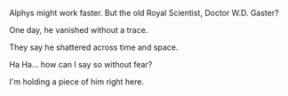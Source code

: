 <!--META
timestamp: -66666666666666666666666
name: ???
preview: ???
-->
<!--START content-->

Alphys might work faster. But the old Royal Scientist, Doctor W.D. Gaster?

One day, he vanished without a trace.

They say he shattered across time and space.

Ha Ha... how can I say so without fear?

I'm holding a piece of him right here.
